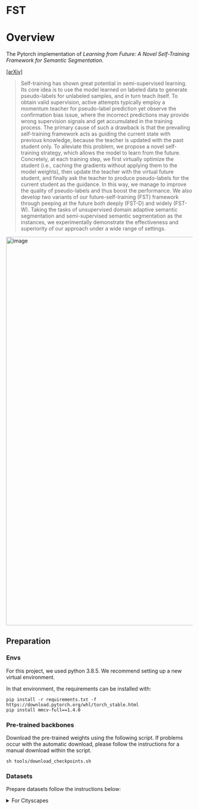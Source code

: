 # FST

# Overview

The Pytorch implementation of _Learning from Future: A Novel Self-Training Framework for Semantic Segmentation._

[[arXiv]](https://arxiv.org/pdf/2209.06993.pdf)

> Self-training has shown great potential in semi-supervised learning. Its core idea is to use the model learned on labeled data to generate pseudo-labels for unlabeled samples, and in turn teach itself. To obtain valid supervision, active attempts typically employ a momentum teacher for pseudo-label prediction yet observe the confirmation bias issue, where the incorrect predictions may provide wrong supervision signals and get accumulated in the training process. The primary cause of such a drawback is that the prevailing self-training framework acts as guiding the current state with previous knowledge, because the teacher is updated with the past student only. To alleviate this problem, we propose a novel self-training strategy, which allows the model to learn from the future. Concretely, at each training step, we first virtually optimize the student (i.e., caching the gradients without applying them to the model weights), then update the teacher with the virtual future student, and finally ask the teacher to produce pseudo-labels for the current student as the guidance. In this way, we manage to improve the quality of pseudo-labels and thus boost the performance. We also develop two variants of our future-self-training (FST) framework through peeping at the future both deeply (FST-D) and widely (FST-W). Taking the tasks of unsupervised domain adaptive semantic segmentation and semi-supervised semantic segmentation as the instances, we experimentally demonstrate the effectiveness and superiority of our approach under a wide range of settings.


<img width="1046" alt="image" src="https://user-images.githubusercontent.com/83934424/190574312-20421c04-1aa5-48a9-ac63-afffaeb83bce.png">


## Preparation

### Envs

For this project, we used python 3.8.5. We recommend setting up a new virtual environment.

In that environment, the requirements can be installed with:

```shell
pip install -r requirements.txt -f https://download.pytorch.org/whl/torch_stable.html
pip install mmcv-full==1.4.0
```

### Pre-trained backbones

Download the pre-trained weights using the following script. If problems occur with the automatic download, please follow
the instructions for a manual download within the script.

```shell
sh tools/download_checkpoints.sh
```

### Datasets

Prepare datasets follow the instructions below:

<details>
  <summary>For Cityscapes</summary>
For UDA, download leftImg8bit_trainvaltest.zip and gt_trainvaltest.zip from [here](https://www.cityscapes-dataset.com/downloads/) and extract them to `data/cityscapes`.
For SSL, Next, unzip the files to folder ```data``` and make the dictionary structures as follows:
  ```angular2html
  data/cityscapes
  ├── gtFine
  │   ├── test
  │   ├── train
  │   └── val
  └── leftImg8bit
      ├── test
      ├── train
      └── val
  ```
<\details>  

<details>
  <summary>For GTA5</summary>
Download all image and label packages from [here](https://download.visinf.tu-darmstadt.de/data/from_games/) and extract them to `data/gta`. The UDA data folder structure should look like this:
<\details>

<details>
  <summary>For SYNTHIA</summary>
Download SYNTHIA-RAND-CITYSCAPES from [here](http://synthia-dataset.net/downloads/) and extract it to `data/synthia`.
```none
.
├── ...
├── data
│   ├── cityscapes
│   │   ├── leftImg8bit
│   │   │   ├── train
│   │   │   ├── val
│   │   ├── gtFine
│   │   │   ├── train
│   │   │   ├── val
│   ├── gta
│   │   ├── images
│   │   ├── labels
│   ├── synthia (optional)
│   │   ├── RGB
│   │   ├── GT
│   │   │   ├── LABELS
├── ...
```
<\details>

  
<details>
  <summary>For VOC 2012</summary>
Refer to [this link](https://github.com/zhixuanli/segmentation-paper-reading-notes/blob/master/others/Summary of the semantic segmentation datasets.md) and download `PASCAL VOC 2012 augmented with SBD` dataset.
Then unzip the files to folder ```data``` and make the dictionary structures as follows:
```angular2html
data/VOC2012
├── Annotations
├── ImageSets
├── JPEGImages
├── SegmentationClass
├── SegmentationClassAug
└── SegmentationObject
```
<\details>



## Model Zoo

### UDA

| Dataset            | Method  | Backbone                                       |                          checkpoint                          | mIoU  |
| ------------------ | ------- | ---------------------------------------------- | :----------------------------------------------------------: | :---: |
| GTA-Cityscapes     | **FST** | [ResNet-101](https://arxiv.org/abs/1512.03385) | [GoogleDrive](https://drive.google.com/drive/folders/1CxjiTBSr6nwy_nHewK9UkybJZekvd16Q?usp=sharing) | 59.94 |
| GTA-Cityscapes     | **FST** | [Swin-B](https://arxiv.org/abs/2103.14030)     | [GoogleDrive](https://drive.google.com/drive/folders/1M1HBG32I6rDEkTyK5sq-J0VeHU20E8SH?usp=sharing) | 66.80 |
| GTA-Cityscapes     | **FST** | [MiT-B5](https://arxiv.org/abs/2105.15203)     | [GoogleDrive](https://drive.google.com/drive/folders/1dxB5ell6_IGGt_sO0Jrh7DN-iWJ-MQ3W?usp=sharing) | 69.56 |
| SYNTHIA-Cityscapes | **FST** | [MiT-B5](https://arxiv.org/abs/2105.15203)     | [GoogleDrive](https://drive.google.com/drive/folders/1mTi7w2H5OquJMrd96o8M9lDtKtlXqauE?usp=sharing) | 62.26 |

### SSL

| Dataset    | Method  | SegModel                                       |                          checkpoint                          | mIoU(1/16) | mIoU(1/8) | mIoU(1/4) |
| ---------- | ------- | ---------------------------------------------- | :----------------------------------------------------------: | :--------: | :-------: | :-------: |
| VOC2012    | **FST** | [PSPNet](https://arxiv.org/abs/1612.01105)     | [OneDrive](https://1drv.ms/u/s!AgGL9MGcRHv0m3yaDFSDVBFONGXf?e=IL2fte) |   68.35    |   72.77   |   75.90   |
| VOC2012    | **FST** | [DeepLabV2](https://arxiv.org/abs/1606.00915)  | [OneDrive](https://1drv.ms/u/s!AgGL9MGcRHv0m3vgJwWMNz6lrHGI?e=2riJaP) |   69.43    |   73.18   |   76.32   |
| VOC2012    | **FST** | [DeepLabV3+](https://arxiv.org/abs/1802.02611) | [OneDrive](https://1drv.ms/u/s!AgGL9MGcRHv0m3oI_7lsG7vFbs_g?e=huVbHp) |   73.88    |   76.07   |   76.32   |
| Cityscapes | **FST** | [DeepLabV3+](https://arxiv.org/abs/1802.02611) | [OneDrive](https://1drv.ms/u/s!AgGL9MGcRHv0m3c8G1BRN2FoFAiu?e=lRlNDa) |   71.03    |   75.36   |   76.61   |



## Usage

### Training

Run the `./train.sh` command or

```shell
python run_experiments.py --config $CONFIG_FILE
```

### Testing

To test the trained models, download the trained weights, then run

```shell
sh test.sh path/to/checkpoint_directory
```

The trained models can be found in Model Zoo.



## Citation

```
@misc{https://doi.org/10.48550/arxiv.2209.06993,
  author = {Du, Ye and Shen, Yujun and Wang, Haochen and Fei, Jingjing and Li, Wei and Wu, Liwei and Zhao, Rui and Fu, Zehua and Liu, Qingjie},
  title = {Learning from Future: A Novel Self-Training Framework for Semantic Segmentation},
  publisher = {arXiv},
  year = {2022}
  }
```



## Acknowledgements

This work is based on [DAFormer](https://github.com/lhoyer/DAFormer), [MMSegmentation](https://github.com/open-mmlab/mmsegmentation) and [DACS](https://github.com/vikolss/DACS). We sincerely thank these respositories and their authors for their great work and open source spirit.



